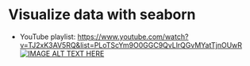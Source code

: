 # Visualize data with seaborn
* YouTube playlist: https://www.youtube.com/watch?v=TJ2xK3AV5RQ&list=PLoTScYm9O0GGC9QvLlrQGvMYatTjnOUwR
[![IMAGE ALT TEXT HERE](https://img.youtube.com/vi/TJ2xK3AV5RQ/0.jpg)](https://www.youtube.com/watch?v=TJ2xK3AV5RQ)
